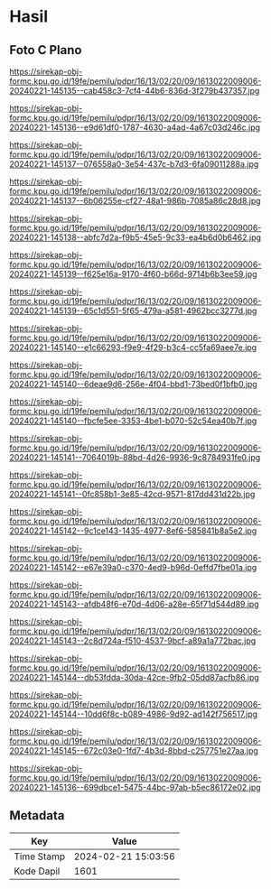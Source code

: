 # Hasil

## Foto C Plano

https://sirekap-obj-formc.kpu.go.id/19fe/pemilu/pdpr/16/13/02/20/09/1613022009006-20240221-145135--cab458c3-7cf4-44b6-836d-3f279b437357.jpg

https://sirekap-obj-formc.kpu.go.id/19fe/pemilu/pdpr/16/13/02/20/09/1613022009006-20240221-145136--e9d61df0-1787-4630-a4ad-4a67c03d246c.jpg

https://sirekap-obj-formc.kpu.go.id/19fe/pemilu/pdpr/16/13/02/20/09/1613022009006-20240221-145137--076558a0-3e54-437c-b7d3-6fa09011288a.jpg

https://sirekap-obj-formc.kpu.go.id/19fe/pemilu/pdpr/16/13/02/20/09/1613022009006-20240221-145137--6b06255e-cf27-48a1-986b-7085a86c28d8.jpg

https://sirekap-obj-formc.kpu.go.id/19fe/pemilu/pdpr/16/13/02/20/09/1613022009006-20240221-145138--abfc7d2a-f9b5-45e5-9c33-ea4b6d0b6462.jpg

https://sirekap-obj-formc.kpu.go.id/19fe/pemilu/pdpr/16/13/02/20/09/1613022009006-20240221-145139--f625e16a-9170-4f60-b66d-9714b6b3ee59.jpg

https://sirekap-obj-formc.kpu.go.id/19fe/pemilu/pdpr/16/13/02/20/09/1613022009006-20240221-145139--65c1d551-5f65-479a-a581-4962bcc3277d.jpg

https://sirekap-obj-formc.kpu.go.id/19fe/pemilu/pdpr/16/13/02/20/09/1613022009006-20240221-145140--e1c66293-f9e9-4f29-b3c4-cc5fa69aee7e.jpg

https://sirekap-obj-formc.kpu.go.id/19fe/pemilu/pdpr/16/13/02/20/09/1613022009006-20240221-145140--6deae9d6-256e-4f04-bbd1-73bed0f1bfb0.jpg

https://sirekap-obj-formc.kpu.go.id/19fe/pemilu/pdpr/16/13/02/20/09/1613022009006-20240221-145140--fbcfe5ee-3353-4be1-b070-52c54ea40b7f.jpg

https://sirekap-obj-formc.kpu.go.id/19fe/pemilu/pdpr/16/13/02/20/09/1613022009006-20240221-145141--7064019b-88bd-4d26-9936-9c8784931fe0.jpg

https://sirekap-obj-formc.kpu.go.id/19fe/pemilu/pdpr/16/13/02/20/09/1613022009006-20240221-145141--0fc858b1-3e85-42cd-9571-817dd431d22b.jpg

https://sirekap-obj-formc.kpu.go.id/19fe/pemilu/pdpr/16/13/02/20/09/1613022009006-20240221-145142--9c1ce143-1435-4977-8ef6-585841b8a5e2.jpg

https://sirekap-obj-formc.kpu.go.id/19fe/pemilu/pdpr/16/13/02/20/09/1613022009006-20240221-145142--e67e39a0-c370-4ed9-b96d-0effd7fbe01a.jpg

https://sirekap-obj-formc.kpu.go.id/19fe/pemilu/pdpr/16/13/02/20/09/1613022009006-20240221-145143--afdb48f6-e70d-4d06-a28e-65f71d544d89.jpg

https://sirekap-obj-formc.kpu.go.id/19fe/pemilu/pdpr/16/13/02/20/09/1613022009006-20240221-145143--2c8d724a-f510-4537-9bcf-a89a1a772bac.jpg

https://sirekap-obj-formc.kpu.go.id/19fe/pemilu/pdpr/16/13/02/20/09/1613022009006-20240221-145144--db53fdda-30da-42ce-9fb2-05dd87acfb86.jpg

https://sirekap-obj-formc.kpu.go.id/19fe/pemilu/pdpr/16/13/02/20/09/1613022009006-20240221-145144--10dd6f8c-b089-4986-9d92-ad142f756517.jpg

https://sirekap-obj-formc.kpu.go.id/19fe/pemilu/pdpr/16/13/02/20/09/1613022009006-20240221-145145--672c03e0-1fd7-4b3d-8bbd-c257751e27aa.jpg

https://sirekap-obj-formc.kpu.go.id/19fe/pemilu/pdpr/16/13/02/20/09/1613022009006-20240221-145136--699dbce1-5475-44bc-97ab-b5ec86172e02.jpg


## Metadata

| Key        | Value               |
| ---------- | ------------------- |
| Time Stamp | 2024-02-21 15:03:56 |
| Kode Dapil | 1601                |



